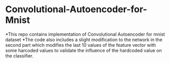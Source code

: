 # Convolutional-Autoencoder-for-Mnist

*This repo contains implementation of Convolutional Autoencoder for mnist dataset
*The code also includes a slight modification to the network in the second part which modifies the last 10 values of the feature vector with some harcoded values to validate the influence of the hardcoded value on the classifier.
